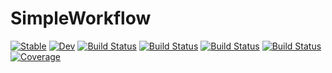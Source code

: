 # SimpleWorkflow

[![Stable](https://img.shields.io/badge/docs-stable-blue.svg)](https://MineralsCloud.github.io/SimpleWorkflow.jl/stable)
[![Dev](https://img.shields.io/badge/docs-dev-blue.svg)](https://MineralsCloud.github.io/SimpleWorkflow.jl/dev)
[![Build Status](https://github.com/MineralsCloud/SimpleWorkflow.jl/workflows/CI/badge.svg)](https://github.com/MineralsCloud/SimpleWorkflow.jl/actions)
[![Build Status](https://ci.appveyor.com/api/projects/status/github/MineralsCloud/SimpleWorkflow.jl?svg=true)](https://ci.appveyor.com/project/singularitti/SimpleWorkflow-jl)
[![Build Status](https://cloud.drone.io/api/badges/MineralsCloud/SimpleWorkflow.jl/status.svg)](https://cloud.drone.io/MineralsCloud/SimpleWorkflow.jl)
[![Build Status](https://api.cirrus-ci.com/github/MineralsCloud/SimpleWorkflow.jl.svg)](https://cirrus-ci.com/github/MineralsCloud/SimpleWorkflow.jl)
[![Coverage](https://codecov.io/gh/MineralsCloud/SimpleWorkflow.jl/branch/master/graph/badge.svg)](https://codecov.io/gh/MineralsCloud/SimpleWorkflow.jl)
